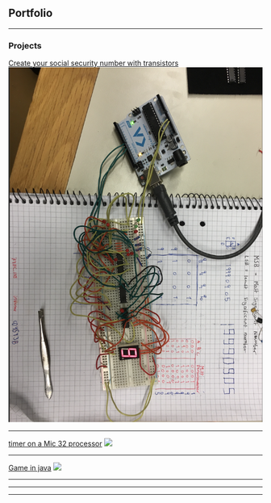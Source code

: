 ## Portfolio

---

### Projects

[Create your social security number with transistors](/sample_page)
<img src="images/image.jpg?raw=true"/>

---
[timer on a Mic 32 processor](/pdf/sample_presentation.pdf)
<img src="images/dummy_thumbnail.jpg?raw=true"/>

---
[Game in java](http://example.com/)
<img src="images/Skärmavbild 2020-03-26 kl. 22.17.39.png?raw=true"/>

---

---




---


